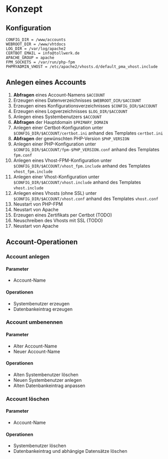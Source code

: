 # Konzept

## Konfiguration

```
CONFIG_DIR = /www/accounts
WEBROOT_DIR = /www/vhtdocs
LOG_DIR = /var/log/apache2
CERTBOT_EMAIL = info@tollwerk.de
APACHE_GROUP = apache
FPM_SOCKETS = /var/run/php-fpm
PHPMYADMIN_VHOST = /etc/apache2/vhosts.d/default_pma_vhost.include
```

## Anlegen eines Accounts

1. **Abfragen** eines Account-Namens `$ACCOUNT`
2. Erzeugen eines Datenverzeichnisses `$WEBROOT_DIR/$ACCOUNT`
3. Erzeugen eines Konfigurationsverzeichnisses `$CONFIG_DIR/$ACCOUNT`
4. Erzeugen eines Logverzeichnisses `$LOG_DIR/$ACCOUNT`
5. Anlegen eines Systembenutzers `$ACCOUNT`
6. **Abfragen** der Hauptdomain `$PRIMARY_DOMAIN`
7. Anlegen einer Certbot-Konfiguration unter `$CONFIG_DIR/$ACCOUNT/certbot.ini` anhand des Templates `certbot.ini`
8. **Abfragen** der gewünschten PHP-Version `$PHP_VERSION`
9. Anlegen einer PHP-Konfiguration unter `$CONFIG_DIR/$ACCOUNT/fpm-$PHP_VERSION.conf` anhand des Templates `fpm.conf`
10. Anlegen eines Vhost-FPM-Konfiguration unter `$CONFIG_DIR/$ACCOUNT/vhost_fpm.include` anhand des Templates `vhost_fpm.include`
11. Anlegen einer Vhost-Konfiguration unter `$CONFIG_DIR/$ACCOUNT/vhost.include` anhand des Templates `vhost.include`
12. Anlegen eines Vhosts (ohne SSL) unter `$CONFIG_DIR/$ACCOUNT/vhost.conf` anhand des Templates `vhost.conf`
13. Neustart von PHP-FPM
14. Neustart von Apache
15. Erzeugen eines Zertifikats per Certbot (TODO)
16. Neuschreiben des Vhosts mit SSL (TODO)
17. Neustart von Apache

## Account-Operationen

### Account anlegen

#### Parameter

* Account-Name

#### Operationen

* Systembenutzer erzeugen
* Datenbankeintrag erzeugen

### Account umbenennen

#### Parameter

* Alter Account-Name
* Neuer Account-Name

#### Operationen

* Alten Systembenutzer löschen
* Neuen Systembenutzer anlegen
* Alten Datenbankeintrag anpassen

### Account löschen

#### Parameter

* Account-Name

#### Operationen

* Systembenutzer löschen
* Datenbankeintrag und abhängige Datensätze löschen
